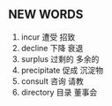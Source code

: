 ## NEW WORDS

1. incur 遭受 招致
2. decline 下降 衰退
3. surplus 过剩的 多余的
4. precipitate 促成 沉淀物
5. consult 咨询 请教
6. directory 目录 董事会
